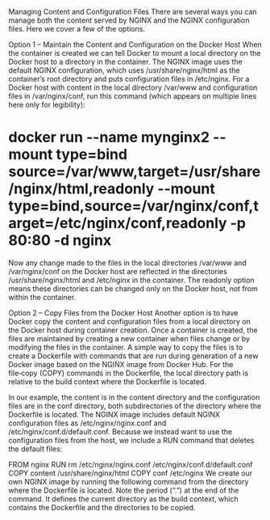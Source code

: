 Managing Content and Configuration Files
There are several ways you can manage both the content served by NGINX and the NGINX configuration files. Here we cover a few of the options.

Option 1 – Maintain the Content and Configuration on the Docker Host
When the container is created we can tell Docker to mount a local directory on the Docker host to a directory in the container. The NGINX image uses the default NGINX configuration, which uses /usr/share/nginx/html as the container’s root directory and puts configuration files in /etc/nginx. For a Docker host with content in the local directory /var/www and configuration files in /var/nginx/conf, run this command (which appears on multiple lines here only for legibility):

# docker run --name mynginx2 --mount type=bind source=/var/www,target=/usr/share/nginx/html,readonly --mount type=bind,source=/var/nginx/conf,target=/etc/nginx/conf,readonly -p 80:80 -d nginx
Now any change made to the files in the local directories /var/www and /var/nginx/conf on the Docker host are reflected in the directories /usr/share/nginx/html and /etc/nginx in the container. The readonly option means these directories can be changed only on the Docker host, not from within the container.

Option 2 – Copy Files from the Docker Host
Another option is to have Docker copy the content and configuration files from a local directory on the Docker host during container creation. Once a container is created, the files are maintained by creating a new container when files change or by modifying the files in the container. A simple way to copy the files is to create a Dockerfile with commands that are run during generation of a new Docker image based on the NGINX image from Docker Hub. For the file‑copy (COPY) commands in the Dockerfile, the local directory path is relative to the build context where the Dockerfile is located.

In our example, the content is in the content directory and the configuration files are in the conf directory, both subdirectories of the directory where the Dockerfile is located. The NGINX image includes default NGINX configuration files as /etc/nginx/nginx.conf and /etc/nginx/conf.d/default.conf. Because we instead want to use the configuration files from the host, we include a RUN command that deletes the default files:

FROM nginx
RUN rm /etc/nginx/nginx.conf /etc/nginx/conf.d/default.conf
COPY content /usr/share/nginx/html
COPY conf /etc/nginx
We create our own NGINX image by running the following command from the directory where the Dockerfile is located. Note the period (“.”) at the end of the command. It defines the current directory as the build context, which contains the Dockerfile and the directories to be copied.

